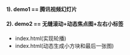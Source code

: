 #### 1). demo1  ==  腾讯视频幻灯片

#### 2). demo2  ==  无缝滚动+动态焦点图+左右小标签

- index.html(实现轮播)
- index.html(动态生成小方块和最后一张图)
